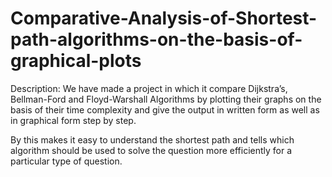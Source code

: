 # Comparative-Analysis-of-Shortest-path-algorithms-on-the-basis-of-graphical-plots
Description:
We have made a project in which it compare Dijkstra’s, Bellman-Ford and Floyd-Warshall Algorithms by plotting their graphs on the basis of their time complexity and give the output in written form as well as in graphical form step by step.  

By this makes it easy to understand the shortest path and tells which algorithm should be used to solve the question more efficiently for a particular type of question.


